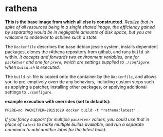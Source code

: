 
# rathena

**This is the base image from which all else is constructed.**  _Realize that in spite of all resources being in a single shared image, the efficiency gained by separating would be in negligable amounts of disk space, but you are welcome to endeavor to achieve such a state._

The `Dockerfile` describes the base debian jessie system, installs dependent packages, clones the rAthena repository from github, and runs `build.sh` within.  _It accepts and forwards two environment variables, one for `packetver` and one for `prere`, which are settings supplied to `./configure` when `build.sh` is executed._

The `build.sh` file is copied onto the container by the `Dockerfile`, and allows you to pre-emptively override any behaviors, including custom steps such as applying a patcher, installing other packages, or applying additional settings to `./configure`.

**example execution with overrides (set to defaults):**

	PRERE=no PACKETVER=20151029 docker build -t "rathena:latest" .

_If you fancy support for multiple `packetver` values, you could use that in place of `latest` to make multiple builds available, and run a separate command to add another label for the latest build._

